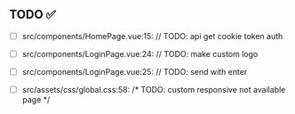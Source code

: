 ## TODO ✅

- [ ] src/components/HomePage.vue:15:  // TODO: api get cookie token auth 

- [ ] src/components/LoginPage.vue:24:  // TODO: make custom logo 

- [ ] src/components/LoginPage.vue:25:  // TODO: send with enter 

- [ ] src/assets/css/global.css:58:  /* TODO: custom responsive not available page */ 

